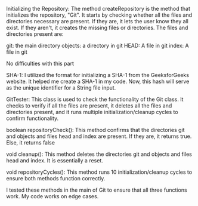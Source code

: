Initializing the Repository:
The method createRepository is the method that initializes the repository, "Git". It starts by checking whether all the files and directories necessary are present. If they are, it lets the user know they all exist. If they aren't, it creates the missing files or directories. The files and directories present are:

git: the main directory
objects: a directory in git
HEAD: A file in git
index: A file in git

No difficulties with this part

SHA-1:
I utilized the format for initializing a SHA-1 from the GeeksforGeeks website. It helped me create a SHA-1 in my code. Now, this hash will serve as the unique identifier for a String file input.

GitTester:
This class is used to check the functionality of the Git class. It checks to verify if all the files are present, it deletes all the files and directories present, and it runs multiple initialization/cleanup cycles to confirm functionality.

boolean repositoryCheck():
This method confirms that the directories git and objects and files head and index are present. If they are, it returns true. Else, it returns false

void cleanup():
This method deletes the directories git and objects and files head and index. It is essentially a reset.

void repositoryCycles():
This method runs 10 initialization/cleanup cycles to ensure both methods function correctly.

I tested these methods in the main of Git to ensure that all three functions work. My code works on edge cases.
